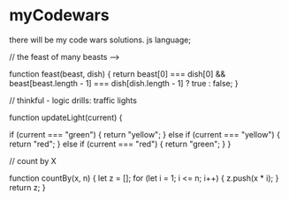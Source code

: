 # myCodewars
there will be my code wars solutions. js language;


// the feast of many beasts -->

function feast(beast, dish) {
   return beast[0] === dish[0] && beast[beast.length - 1] === dish[dish.length - 1] ? true : false;
}

// thinkful - logic drills: traffic lights

function updateLight(current) {
  
  if (current === "green") {
    return "yellow";
  } else if (current === "yellow") {
    return "red";
  } else if (current === "red") {
    return "green";
  }
}

// count by X

function countBy(x, n) {
  let z = [];
for (let i = 1; i <= n; i++) {
  z.push(x * i);
}
  return z;
}
